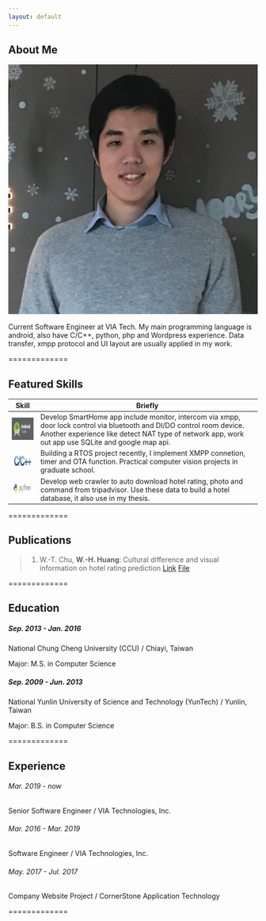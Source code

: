 ```yaml
---
layout: default
---
```


## About Me

<img class="profile-picture" src="OwnSticky.jpeg">

Current Software Engineer at VIA Tech. My main programming language is android, also have C/C++, python, php and Wordpress 
experience. Data transfer, xmpp protocol and UI layout are usually applied in my work.

=============
## Featured Skills

Skill | Briefly
-----|--------
<img src="android-studio-logo.png" style="width:90px;height:45px;"/>| Develop SmartHome app include monitor, intercom via xmpp, door lock control via bluetooth and DI/DO control room device. Another experience like detect NAT type of network app, work out app use SQLite and google map api.
<img src="C and C++.jpg" style="width:90px;height:36px;"/>|Building a RTOS project recently, I implement XMPP connetion, timer and OTA function. Practical computer vision projects in graduate school.
<img src="python-logo.png" style="width:90px;height:36px;"/>| Develop web crawler to auto download hotel rating, photo and command from tripadvisor. Use these data to build a hotel database, it also use in my thesis.

=============
## Publications

> 1. W.-T. Chu, **W.-H. Huang**: Cultural difference and visual information on hotel rating prediction [Link](https://link.springer.com/article/10.1007/s11280-016-0404-2) [File](https://github.com/henry0726/henry0726.github.io/raw/master/World_Wide_Web_Journal.pdf)

=============
<a id="education" style="position: relative; top: 0px;"></a>
## Education 

##### Sep. 2013 - Jan. 2016
National Chung Cheng University (CCU) / Chiayi, Taiwan

Major: M.S. in Computer Science

##### Sep. 2009 - Jun. 2013
National Yunlin University of Science and Technology (YunTech) / Yunlin, Taiwan

Major: B.S. in Computer Science

=============
<a id="experience" style="position: relative; top: 0px;"></a>
## Experience 

###### Mar. 2019 - now
Senior Software Engineer / VIA Technologies, Inc.

###### Mar. 2016 - Mar. 2019
Software Engineer / VIA Technologies, Inc.

###### May. 2017 - Jul. 2017
Company Website Project / CornerStone Application Technology 

=============


